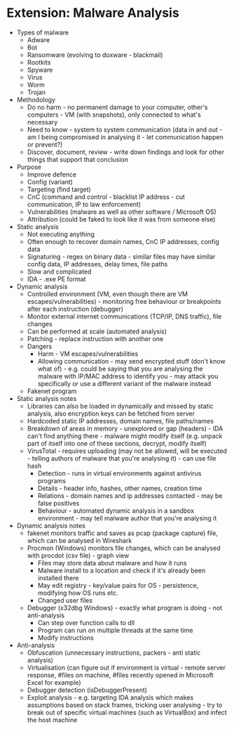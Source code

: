 



# Extension: Malware Analysis

- Types of malware
  - Adware
  - Bot
  - Ransomware (evolving to doxware - blackmail)
  - Rootkits
  - Spyware
  - Virus
  - Worm
  - Trojan
- Methodology
  - Do no harm - no permanent damage to your computer, other's computers - VM (with snapshots), only connected to what's necessary
  - Need to know - system to system communication (data in and out - am I being compromised in analysing it - let communication happen or prevent?)
  - Discover, document, review - write down findings and look for other things that support that conclusion
- Purpose
  - Improve defence
  - Config (variant)
  - Targeting (find target)
  - CnC (command and control - blacklist IP address - cut communication, IP to law enforcement)
  - Vulnerabilities (malware as well as other software / Microsoft OS)
  - Attribution (could be faked to look like it was from someone else)
- Static analysis
  - Not executing anything
  - Often enough to recover domain names, CnC IP addresses, config data
  - Signaturing - regex on binary data - similar files may have similar config data, IP addresses, delay times, file paths
  - Slow and complicated
  - IDA - .exe PE format
- Dynamic analysis
  - Controlled environment (VM, even though there are VM escapes/vulnerabilities) - monitoring free behaviour or breakpoints after each instruction (debugger)
  - Monitor external internet communications (TCP/IP, DNS traffic), file changes
  - Can be performed at scale (automated analysis)
  - Patching - replace instruction with another one
  - Dangers
    - Harm - VM escapes/vulnerabilities
    - Allowing communication - may send encrypted stuff (don't know what of) - e.g. could be saying that you are analysing the malware with IP/MAC address to identify you - may attack you specifically or use a different variant of the malware instead
  - Fakenet program
- Static analysis notes
  - Libraries can also be loaded in dynamically and missed by static analysis, also encryption keys can be fetched from server
  - Hardcoded static IP addresses, domain names, file paths/names
  - Breakdown of areas in memory - unexplored or gap (headers) - IDA can't find anything there - malware might modify itself (e.g. unpack part of itself into one of these sections, decrypt, modify itself)
  - VirusTotal - requires uploading (may not be allowed, will be executed - telling authors of malware that you're analysing it) - can use file hash
    - Detection - runs in virtual environments against antivirus programs
    - Details - header info, hashes, other names, creation time
    - Relations - domain names and ip addresses contacted - may be false positives
    - Behaviour - automated dynamic analysis in a sandbox environment - may tell malware author that you're analysing it
- Dynamic analysis notes
  - fakenet monitors traffic and saves as pcap (package capture) file, which can be analysed in Wireshark
  - Procmon (Windows) monitors file changes, which can be analysed with procdot (csv file) - graph view
    - Files may store data about malware and how it runs
    - Malware install to a location and check if it's already been installed there
    - May edit registry - key/value pairs for OS - persistence, modifying how OS runs etc.
    - Changed user files
  - Debugger (x32dbg Windows) - exactly what program is doing - not anti-analysis
    - Can step over function calls to dll
    - Program can run on multiple threads at the same time
    - Modify instructions
- Anti-analysis
  - Obfuscation (unnecessary instructions, packers - anti static analysis)
  - Virtualisation (can figure out if environment is virtual - remote server response, \#files on machine, \#files recently opened in Microsoft Excel for example)
  - Debugger detection (isDebuggerPresent)
  - Exploit analysis - e.g. targeting IDA analysis which makes assumptions based on stack frames, tricking user analysing - try to break out of specific virtual machines (such as VirtualBox) and infect the host machine

